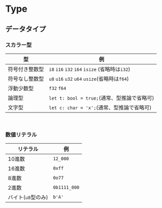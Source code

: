 # Type


## データタイプ



### スカラー型

| 型             | 例                                             |
| -------------- | ---------------------------------------------- |
| 符号付き整数型   | `i8` `i16` `i32` `i64` `isize` (省略時は`i32`) |
| 符号なし整数型   | `u8` `u16` `u32` `u64` `usize`(省略時は`f64`)  |
| 浮動少数型      | `f32` `f64`                                    |
| 論理型          | `let t: bool = true;`(通常、型推論で省略可)    |
| 文字型          | `let c: char = 'x';`(通常、型推論で省略可)     |

<br/>

### 数値リテラル

| リテラル           | 例           |
| ------------------ | ------------ |
| 10進数             | `12_000`     |
| 16進数             | `0xff`       |
| 8進数              | `0o77`       |
| 2進数              | `0b1111_000` |
| バイト(`u8`型のみ) | `b'A'`       |


